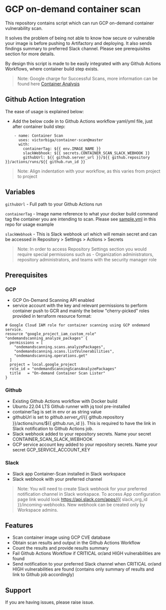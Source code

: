 # GCP on-demand container scan

This repository contains script which can run GCP on-demand container vulnerability scan.

It solves the problem of being not able to know how secure or vulnerable your image is before pushing to Artifactory and deploying. It also sends findings summary to preferred Slack channel. Please see prerequisites section for more details.

By design this script is made to be easily integrated with any Github Actions Workflows, where container build step exists.

> Note: Google charge for Successful Scans, more information can be found here [Container Analysis]

## Github Action Integration
The ease of usage is explained below:

- Add the below code in to Github Actions workflow yaml/yml file, just after container build step:

````
    - name: Container Scan
      uses: victorbiga/container-scan@master
      with:
        containerTag: ${{ env.IMAGE_NAME }}
        slackWebhook: ${{ secrets.CONTAINER_SCAN_SLACK_WEBHOOK }}
        githubUrl: ${{ github.server_url }}/${{ github.repository }}/actions/runs/${{ github.run_id }}
````
> Note: Align indentation with your workflow, as this varies from project to project

## Variables
`githubUrl` - Full path to your Github Actions run

`containerTag` - Image name reference to what your docker build command tag the container you are intending to scan. Please see [sample.yml] in this repo for usage example

`slackWebhook` - This is Slack webhook url which will remain secret and can be accessed in Repository > Settings > Actions > Secrets
> Note: In order to access Repository Settings section you would require special permissions such as - Organization administrators, repository administrators, and teams with the security manager role


## Prerequisites
### GCP
- GCP On-Demand Scanning API enabled
- service account with the key and relevant permissions to perform container push to GCR and mainly the below "cherry-picked" roles provided in terraform resource format:
````
# Google Cloud IAM role for container scanning using GCP ondemand service.
resource "google_project_iam_custom_role" "ondemandscanning_analyze_packages" {
  permissions = [
    "ondemandscanning.scans.analyzePackages",
    "ondemandscanning.scans.listVulnerabilities",
    "ondemandscanning.operations.get"
  ]
  project = local.google_project
  role_id = "ondemandScanningScansAnalyzePackages"
  title   = "On-demand Container Scan Lister"
}
````

### Github
- Existing Github Actions workflow with Docker build
- Ubuntu 22.04 LTS Github runner with jq tool pre-installed
- containerTag is set in env or as string value
- githubUrl is set to ${{ github.server_url }}/${{ github.repository }}/actions/runs/${{ github.run_id }}. This is required to have the link in Slack notification to Github Actions job. 
- Slack webhook added to your repository secrets. Name your secret CONTAINER_SCAN_SLACK_WEBHOOK 
- GCP service account key added to your repository secrets. Name your secret GCP_SERVICE_ACCOUNT_KEY


### Slack
- Slack app Container-Scan installed in Slack workspace
- Slack webhook with your preferred channel
> Note: You will need to create Slack webhook for your preferred notification channel in Slack workspace. To access App configuration page link would look https://api.slack.com/apps/{{ slack_org_id }}/incoming-webhooks. New webhook can be created only by Workspace admins.

## Features

- Scan container image using GCP CVE database
- Obtain scan results and output in the Github Actions Workflow
- Count the results and provide results summary
- Fail Github Actions Workflow if CRITICAL or/and HIGH vulnerabilities are found
- Send notification to your preferred Slack channel when CRITICAL or/and HIGH vulnerabilities are found (contains only summary of results and link to Github job accordingly)

## Support

If you are having issues, please raise issue.

[Container Analysis]: <https://cloud.google.com/container-analysis/pricing>
[sample.yml]: <http://github.com/victorbiga/container-scan/sample.yml>